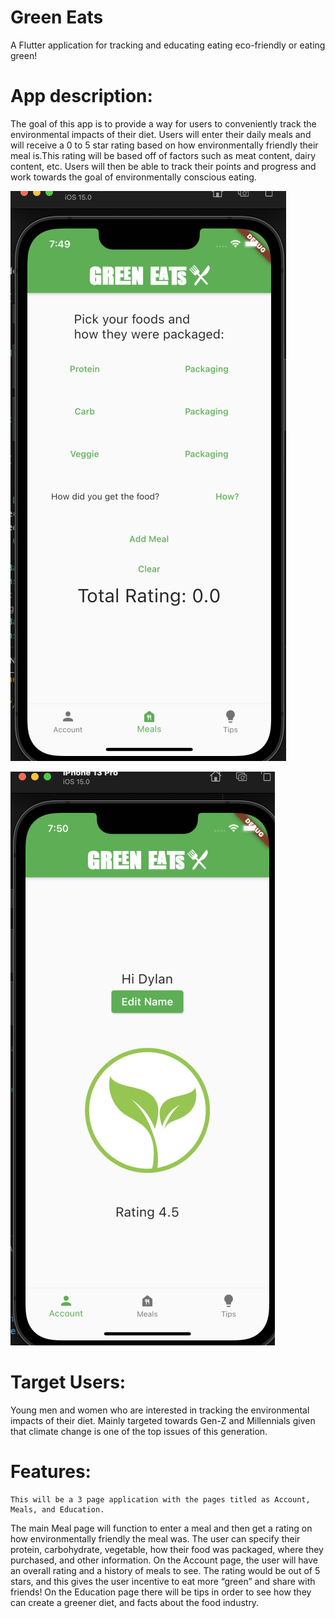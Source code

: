 # Green Eats

A Flutter application for tracking and educating eating eco-friendly or eating green!

# App description: 
The goal of this app is to provide a way for users to conveniently track the environmental impacts of their diet. Users will enter their daily meals and will receive a 0 to 5 star rating based on how environmentally friendly their meal is.This rating will be based off of factors such as meat content, dairy content, etc. Users will then be able to track their points and progress and work towards the goal of environmentally conscious eating.

![alt text](https://github.com/DylanNAron/green_eats/blob/main/GreenEatsPicture.png)


![alt text](https://github.com/DylanNAron/green_eats/blob/main/GreenEatsPicture2.png)


# Target Users: 
Young men and women who are interested in tracking the environmental impacts of their diet. Mainly targeted towards Gen-Z and Millennials given that climate change is one of the top issues of this generation.

# Features:
	This will be a 3 page application with the pages titled as Account, Meals, and Education.

The main Meal page will function to enter a meal and then get a rating on how environmentally friendly the meal was.
The user can specify their protein, carbohydrate, vegetable, how their food was packaged, where they purchased, and other information.
On the Account page, the user will have an overall rating and a history of meals to see.
The rating would be out of 5 stars, and this gives the user incentive to eat more “green” and share with friends!
On the Education page there will be tips in order to see how they can create a greener diet, and facts about the food industry.

